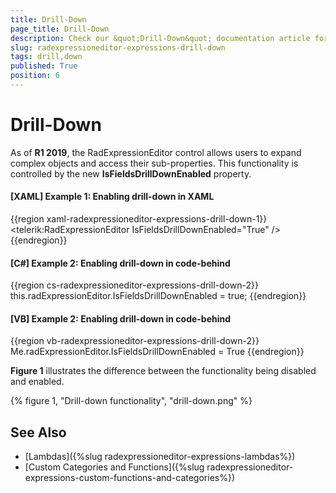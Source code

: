 ```yaml
---
title: Drill-Down
page_title: Drill-Down
description: Check our &quot;Drill-Down&quot; documentation article for the RadExpressionEditor WPF control.
slug: radexpressioneditor-expressions-drill-down
tags: drill,down
published: True
position: 6
---
```


# Drill-Down

As of **R1 2019**, the RadExpressionEditor control allows users to expand complex objects and access their sub-properties. This functionality is controlled by the new **IsFieldsDrillDownEnabled** property.

#### __[XAML] Example 1: Enabling drill-down in XAML__

{{region xaml-radexpressioneditor-expressions-drill-down-1}}
    <telerik:RadExpressionEditor IsFieldsDrillDownEnabled="True" />
{{endregion}}

#### __[C#] Example 2: Enabling drill-down in code-behind__

{{region cs-radexpressioneditor-expressions-drill-down-2}}
    this.radExpressionEditor.IsFieldsDrillDownEnabled = true;
{{endregion}}

#### __[VB] Example 2: Enabling drill-down in code-behind__

{{region vb-radexpressioneditor-expressions-drill-down-2}}
    Me.radExpressionEditor.IsFieldsDrillDownEnabled = True
{{endregion}}

**Figure 1** illustrates the difference between the functionality being disabled and enabled.

{% figure 1, "Drill-down functionality", "drill-down.png" %}

## See Also

* [Lambdas]({%slug radexpressioneditor-expressions-lambdas%})
* [Custom Categories and Functions]({%slug radexpressioneditor-expressions-custom-functions-and-categories%})